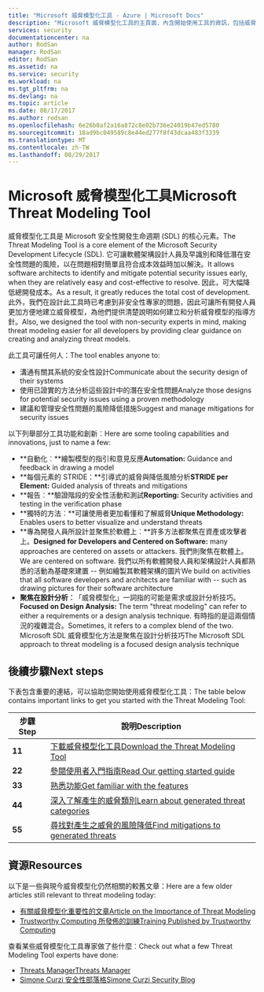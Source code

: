 ```yaml
---
title: "Microsoft 威脅模型化工具 - Azure | Microsoft Docs"
description: "Microsoft 威脅模型化工具的主頁面，內含開始使用工具的資訊，包括威脅模型化程序"
services: security
documentationcenter: na
author: RodSan
manager: RodSan
editor: RodSan
ms.assetid: na
ms.service: security
ms.workload: na
ms.tgt_pltfrm: na
ms.devlang: na
ms.topic: article
ms.date: 08/17/2017
ms.author: rodsan
ms.openlocfilehash: 6e26b0af2a16a872c8e02b736e24019b47ed5780
ms.sourcegitcommit: 18ad9bc049589c8e44ed277f8f43dcaa483f3339
ms.translationtype: MT
ms.contentlocale: zh-TW
ms.lasthandoff: 08/29/2017
---
```

# <a name="microsoft-threat-modeling-tool"></a><span data-ttu-id="7d580-103">Microsoft 威脅模型化工具</span><span class="sxs-lookup"><span data-stu-id="7d580-103">Microsoft Threat Modeling Tool</span></span>

<span data-ttu-id="7d580-104">威脅模型化工具是 Microsoft 安全性開發生命週期 (SDL) 的核心元素。</span><span class="sxs-lookup"><span data-stu-id="7d580-104">The Threat Modeling Tool is a core element of the Microsoft Security Development Lifecycle (SDL).</span></span> <span data-ttu-id="7d580-105">它可讓軟體架構設計人員及早識別和降低潛在安全性問題的風險，以在問題相對簡單且符合成本效益時加以解決。</span><span class="sxs-lookup"><span data-stu-id="7d580-105">It allows software architects to identify and mitigate potential security issues early, when they are relatively easy and cost-effective to resolve.</span></span> <span data-ttu-id="7d580-106">因此，可大幅降低總開發成本。</span><span class="sxs-lookup"><span data-stu-id="7d580-106">As a result, it greatly reduces the total cost of development.</span></span> <span data-ttu-id="7d580-107">此外，我們在設計此工具時已考慮到非安全性專家的問題，因此可讓所有開發人員更加方便地建立威脅模型，為他們提供清楚說明如何建立和分析威脅模型的指導方針。</span><span class="sxs-lookup"><span data-stu-id="7d580-107">Also, we designed the tool with non-security experts in mind, making threat modeling easier for all developers by providing clear guidance on creating and analyzing threat models.</span></span> 

<span data-ttu-id="7d580-108">此工具可讓任何人：</span><span class="sxs-lookup"><span data-stu-id="7d580-108">The tool enables anyone to:</span></span>

* <span data-ttu-id="7d580-109">溝通有關其系統的安全性設計</span><span class="sxs-lookup"><span data-stu-id="7d580-109">Communicate about the security design of their systems</span></span>
* <span data-ttu-id="7d580-110">使用已證實的方法分析這些設計中的潛在安全性問題</span><span class="sxs-lookup"><span data-stu-id="7d580-110">Analyze those designs for potential security issues using a proven methodology</span></span>
* <span data-ttu-id="7d580-111">建議和管理安全性問題的風險降低措施</span><span class="sxs-lookup"><span data-stu-id="7d580-111">Suggest and manage mitigations for security issues</span></span>

<span data-ttu-id="7d580-112">以下列舉部分工具功能和創新︰</span><span class="sxs-lookup"><span data-stu-id="7d580-112">Here are some tooling capabilities and innovations, just to name a few:</span></span>

* <span data-ttu-id="7d580-113">**自動化︰**繪製模型的指引和意見反應</span><span class="sxs-lookup"><span data-stu-id="7d580-113">**Automation:** Guidance and feedback in drawing a model</span></span>
* <span data-ttu-id="7d580-114">**每個元素的 STRIDE：**引導式的威脅與降低風險分析</span><span class="sxs-lookup"><span data-stu-id="7d580-114">**STRIDE per Element:** Guided analysis of threats and mitigations</span></span>
* <span data-ttu-id="7d580-115">**報告︰**驗證階段的安全性活動和測試</span><span class="sxs-lookup"><span data-stu-id="7d580-115">**Reporting:** Security activities and testing in the verification phase</span></span>
* <span data-ttu-id="7d580-116">**獨特的方法︰**可讓使用者更加看懂和了解威脅</span><span class="sxs-lookup"><span data-stu-id="7d580-116">**Unique Methodology:** Enables users to better visualize and understand threats</span></span>
* <span data-ttu-id="7d580-117">**專為開發人員所設計並聚焦於軟體上︰**許多方法都聚焦在資產或攻擊者上。</span><span class="sxs-lookup"><span data-stu-id="7d580-117">**Designed for Developers and Centered on Software:** many approaches are centered on assets or attackers.</span></span> <span data-ttu-id="7d580-118">我們則聚焦在軟體上。</span><span class="sxs-lookup"><span data-stu-id="7d580-118">We are centered on software.</span></span> <span data-ttu-id="7d580-119">我們以所有軟體開發人員和架構設計人員都熟悉的活動為基礎來建置 -- 例如繪製其軟體架構的圖片</span><span class="sxs-lookup"><span data-stu-id="7d580-119">We build on activities that all software developers and architects are familiar with -- such as drawing pictures for their software architecture</span></span>
* <span data-ttu-id="7d580-120">**聚焦在設計分析︰**「威脅模型化」一詞指的可能是需求或設計分析技巧。</span><span class="sxs-lookup"><span data-stu-id="7d580-120">**Focused on Design Analysis:** The term "threat modeling" can refer to either a requirements or a design analysis technique.</span></span> <span data-ttu-id="7d580-121">有時指的是這兩個情況的複雜混合。</span><span class="sxs-lookup"><span data-stu-id="7d580-121">Sometimes, it refers to a complex blend of the two.</span></span> <span data-ttu-id="7d580-122">Microsoft SDL 威脅模型化方法是聚焦在設計分析技巧</span><span class="sxs-lookup"><span data-stu-id="7d580-122">The Microsoft SDL approach to threat modeling is a focused design analysis technique</span></span>

## <a name="next-steps"></a><span data-ttu-id="7d580-123">後續步驟</span><span class="sxs-lookup"><span data-stu-id="7d580-123">Next steps</span></span>

<span data-ttu-id="7d580-124">下表包含重要的連結，可以協助您開始使用威脅模型化工具：</span><span class="sxs-lookup"><span data-stu-id="7d580-124">The table below contains important links to get you started with the Threat Modeling Tool:</span></span>

| <span data-ttu-id="7d580-125">步驟</span><span class="sxs-lookup"><span data-stu-id="7d580-125">Step</span></span>  | <span data-ttu-id="7d580-126">說明</span><span class="sxs-lookup"><span data-stu-id="7d580-126">Description</span></span>                                                                                   |
| ----- | --------------------------------------------------------------------------------------------- |
| <span data-ttu-id="7d580-127">**1**</span><span class="sxs-lookup"><span data-stu-id="7d580-127">**1**</span></span> | [<span data-ttu-id="7d580-128">下載威脅模型化工具</span><span class="sxs-lookup"><span data-stu-id="7d580-128">Download the Threat Modeling Tool</span></span>](https://aka.ms/tmtpreview)                                |
| <span data-ttu-id="7d580-129">**2**</span><span class="sxs-lookup"><span data-stu-id="7d580-129">**2**</span></span> | [<span data-ttu-id="7d580-130">參閱使用者入門指南</span><span class="sxs-lookup"><span data-stu-id="7d580-130">Read Our getting started guide</span></span>](./azure-security-threat-modeling-tool-getting-started.md)    |
| <span data-ttu-id="7d580-131">**3**</span><span class="sxs-lookup"><span data-stu-id="7d580-131">**3**</span></span> | [<span data-ttu-id="7d580-132">熟悉功能</span><span class="sxs-lookup"><span data-stu-id="7d580-132">Get familiar with the features</span></span>](./azure-security-threat-modeling-tool-feature-overview.md)   |
| <span data-ttu-id="7d580-133">**4**</span><span class="sxs-lookup"><span data-stu-id="7d580-133">**4**</span></span> | [<span data-ttu-id="7d580-134">深入了解產生的威脅類別</span><span class="sxs-lookup"><span data-stu-id="7d580-134">Learn about generated threat categories</span></span>](./azure-security-threat-modeling-tool-threats.md)   |
| <span data-ttu-id="7d580-135">**5**</span><span class="sxs-lookup"><span data-stu-id="7d580-135">**5**</span></span> | [<span data-ttu-id="7d580-136">尋找對產生之威脅的風險降低</span><span class="sxs-lookup"><span data-stu-id="7d580-136">Find mitigations to generated threats</span></span>](./azure-security-threat-modeling-tool-mitigations.md) |

## <a name="resources"></a><span data-ttu-id="7d580-137">資源</span><span class="sxs-lookup"><span data-stu-id="7d580-137">Resources</span></span>

<span data-ttu-id="7d580-138">以下是一些與現今威脅模型化仍然相關的較舊文章：</span><span class="sxs-lookup"><span data-stu-id="7d580-138">Here are a few older articles still relevant to threat modeling today:</span></span>

* [<span data-ttu-id="7d580-139">有關威脅模型化重要性的文章</span><span class="sxs-lookup"><span data-stu-id="7d580-139">Article on the Importance of Threat Modeling</span></span>](https://msdn.microsoft.com/magazine/dd347831.aspx)
* [<span data-ttu-id="7d580-140">Trustworthy Computing 所發佈的訓練</span><span class="sxs-lookup"><span data-stu-id="7d580-140">Training Published by Trustworthy Computing</span></span>](https://www.microsoft.com/download/details.aspx?id=16420)

<span data-ttu-id="7d580-141">查看某些威脅模型化工具專家做了些什麼︰</span><span class="sxs-lookup"><span data-stu-id="7d580-141">Check out what a few Threat Modeling Tool experts have done:</span></span>

* [<span data-ttu-id="7d580-142">Threats Manager</span><span class="sxs-lookup"><span data-stu-id="7d580-142">Threats Manager</span></span>](https://simoneonsecurity.com/threatsmanagersetup-v1-5-10/)
* [<span data-ttu-id="7d580-143">Simone Curzi 安全性部落格</span><span class="sxs-lookup"><span data-stu-id="7d580-143">Simone Curzi Security Blog</span></span>](https://simoneonsecurity.com/)